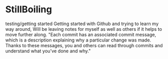 # StillBoiling
testing/getting started
Getting started with Github and trying to learn my way around, Will be leaving notes for myself as well as others if it helps to move further along.
"Each commit has an associated commit message, which is a description explaining why a particular change was made. Thanks to these messages, you and others can read through commits and understand what you’ve done and why."
